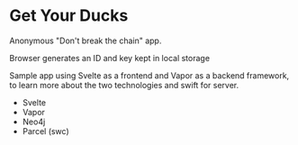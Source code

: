 # Get Your Ducks

Anonymous "Don't break the chain" app.

Browser generates an ID and key kept in local storage 

Sample app using Svelte as a frontend and Vapor as a backend framework, to learn more about the two technologies and swift for server.

- Svelte
- Vapor
- Neo4j
- Parcel (swc)
